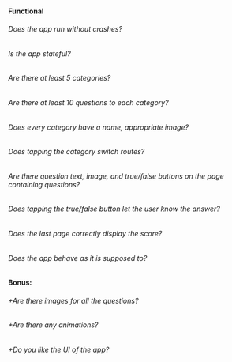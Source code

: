 #### Functional

###### Does the app run without crashes?

###### Is the app stateful?

###### Are there at least 5 categories?

###### Are there at least 10 questions to each category?

###### Does every category have a name, appropriate image?

###### Does tapping the category switch routes?

###### Are there question text, image, and true/false buttons on the page containing questions?

###### Does tapping the true/false button let the user know the answer?

###### Does the last page correctly display the score?

###### Does the app behave as it is supposed to?

#### Bonus:

###### +Are there images for all the questions?

###### +Are there any animations?

###### +Do you like the UI of the app?

